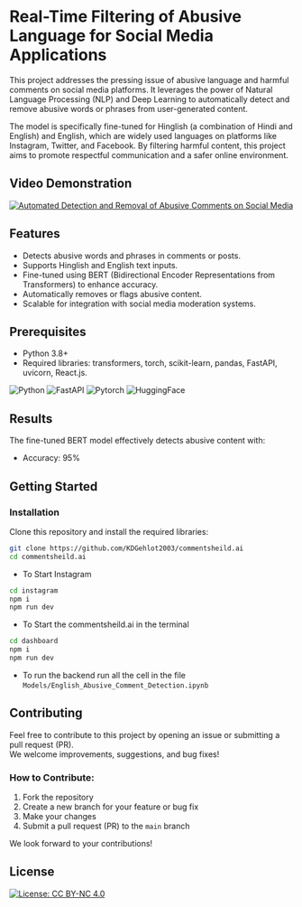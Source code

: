 # Real-Time Filtering of Abusive Language for Social Media Applications

This project addresses the pressing issue of abusive language and harmful comments on social media platforms. It leverages the power of Natural Language Processing (NLP) and Deep Learning to automatically detect and remove abusive words or phrases from user-generated content.

The model is specifically fine-tuned for Hinglish (a combination of Hindi and English) and English, which are widely used languages on platforms like Instagram, Twitter, and Facebook. By filtering harmful content, this project aims to promote respectful communication and a safer online environment.

## Video Demonstration

[![Automated Detection and Removal of Abusive Comments on Social Media](https://img.youtube.com/vi/73Y2mjtr0BM/0.jpg)](https://www.youtube.com/watch?v=73Y2mjtr0BM)


## Features
- Detects abusive words and phrases in comments or posts.
- Supports Hinglish and English text inputs.
- Fine-tuned using BERT (Bidirectional Encoder Representations from Transformers) to enhance accuracy.
- Automatically removes or flags abusive content.
- Scalable for integration with social media moderation systems.

## Prerequisites
- Python 3.8+
- Required libraries: transformers, torch, scikit-learn, pandas, FastAPI, uvicorn, React.js.
  
![Python](https://img.shields.io/badge/Python-3.8+-blue)
![FastAPI](https://img.shields.io/badge/FastAPI-v0.68+-green)
![Pytorch](https://img.shields.io/badge/PyTorch-v1.9+-red)
![HuggingFace](https://img.shields.io/badge/HuggingFace-Transformers-blueviolet)


## Results

The fine-tuned BERT model effectively detects abusive content with:
- Accuracy: 95%
  

## Getting Started

### Installation
Clone this repository and install the required libraries:

```bash
git clone https://github.com/KDGehlot2003/commentsheild.ai
cd commentsheild.ai
```
- To Start Instagram
```bash
cd instagram
npm i
npm run dev
```
- To Start the commentsheild.ai in the terminal
```bash
cd dashboard
npm i
npm run dev
```
- To run the backend run all the cell in the file `Models/English_Abusive_Comment_Detection.ipynb`

## Contributing

Feel free to contribute to this project by opening an issue or submitting a pull request (PR).  
We welcome improvements, suggestions, and bug fixes!

### How to Contribute:
1. Fork the repository
2. Create a new branch for your feature or bug fix
3. Make your changes
4. Submit a pull request (PR) to the `main` branch

We look forward to your contributions!

## License  
[![License: CC BY-NC 4.0](https://img.shields.io/badge/License-CC%20BY--NC%204.0-lightgrey.svg)](https://creativecommons.org/licenses/by-nc/4.0/)
